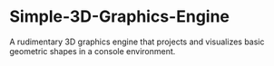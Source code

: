 # Simple-3D-Graphics-Engine
A rudimentary 3D graphics engine that projects and visualizes basic geometric shapes in a console environment.
